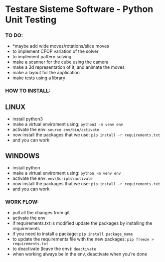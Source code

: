 # Testare Sisteme Software - Python Unit Testing

### TO DO:
- *maybe add wide moves/rotations/slice moves
- to implement CFOP variation of the solver
- to implement pattern solving
- make a scanner for the cube using the camera
- make a 3d representation of it, and animate the moves
- make a layout for the application
- make tests using a library

### HOW TO INSTALL:

## LINUX
- install python3
- make a virtual enviroment using: ```python3 -m venv env```
- activate the env: ```source env/bin/activate```
- now install the packages that we use: ```pip install -r requirements.txt```
- and you can work

## WINDOWS
- install python
- make a virtual enviroment using: ```python -m venv env```
- activate the env: ```env\Scripts\activate```
- now install the packages that we use: ```pip install -r requirements.txt```
- and you can work

### WORK FLOW:
- pull all the changes from git
- activate the env
- if requirements.txt is modified update the packages by installing the requirements
- if you need to install a package: ```pip install package_name```
- to update the requirements file with the new packages: ```pip freeze > requirements.txt```
- to deactivate (leave the env): ```deactivate```
- when working always be in the env, deactivate when you're done
